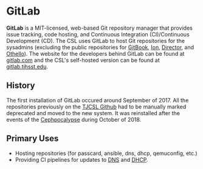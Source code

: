 # GitLab

**GitLab** is a MIT-licensed, web-based Git repository manager that provides issue tracking, code hosting, and Continuous Integration \(CI\)/Continuous Development \(CD\). The CSL uses GitLab to host Git repositories for the sysadmins \(excluding the public repositories for [GitBook](../gitbook.md), [Ion](../../../services/ion/), [Director](../../../services/director/), and [Othello](../../../services/othello/)\). The website for the developers behind GitLab can be found at [gitlab.com](https://gitlab.com) and the CSL's self-hosted version can be found at [gitlab.tjhsst.edu](https://gitlab.tjhsst.edu).

## History

The first installation of GitLab occured around September of 2017. All the repositories previously on the [TJCSL Github](https://github.com/tjcsl) had to be manually marked deprecated and moved to the new system. It was reinstalled after the events of the [Cephpocalypse](../../../machines/history/2018-cephpocalypse.md) during October of 2018.

## Primary Uses

* Hosting repositories \(for passcard, ansible, dns, dhcp, qemuconfig, etc.\)
* Providing CI pipelines for updates to [DNS](../../networking/dns/) and [DHCP](../../networking/dhcp.md).

